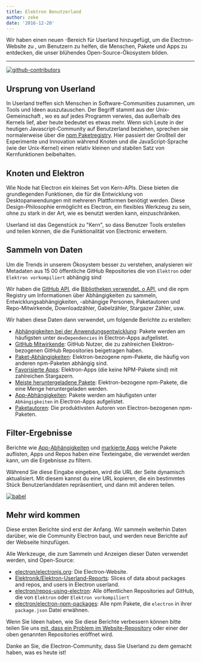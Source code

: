 ```yaml
---
title: Elektron Benutzerland
author: zeke
date: '2016-12-20'
---
```


Wir haben einen neuen [](https://electronjs.org/userland) -Bereich für Userland hinzugefügt, um die Electron-Website zu , um Benutzern zu helfen, die Menschen, Pakete und Apps zu entdecken, die unser blühendes Open-Source-Ökosystem bilden.

---

[![github-contributors](https://cloud.githubusercontent.com/assets/2289/21205352/a873f86c-c210-11e6-9a92-1ef37dfc986b.png)](https://electronjs.org/userland)

## Ursprung von Userland

In Userland treffen sich Menschen in Software-Communities zusammen, um Tools und Ideen auszutauschen. Der Begriff stammt aus der Unix-Gemeinschaft , wo es auf jedes Programm verwies, das außerhalb des Kernels lief, aber heute bedeutet es etwas mehr. Wenn sich Leute in der heutigen Javascript-Community auf Benutzerland beziehen, sprechen sie normalerweise über die [npm Paketregistry](http://npm.im). Hier passiert der Großteil der Experimente und Innovation während Knoten und die JavaScript-Sprache (wie der Unix-Kernel) einen relativ kleinen und stabilen Satz von Kernfunktionen beibehalten.

## Knoten und Elektron

Wie Node hat Electron ein kleines Set von Kern-APIs. Diese bieten die grundlegenden Funktionen, die für die Entwicklung von Desktopanwendungen mit mehreren Plattformen benötigt werden. Diese Design-Philosophie ermöglicht es Electron, ein flexibles Werkzeug zu sein, ohne zu stark in der Art, wie es benutzt werden kann, einzuschränken.

Userland ist das Gegenstück zu "Kern", so dass Benutzer Tools erstellen und teilen können, die die Funktionalität von Electronic erweitern.

## Sammeln von Daten

Um die Trends in unserem Ökosystem besser zu verstehen, analysieren wir Metadaten aus 15 00 öffentliche GitHub Repositories die von `Elektron` oder `Elektron vorkompiliert` abhängig sind

Wir haben die [GitHub API](https://developer.github.com/v3/), die [Bibliotheken verwendet. o API](https://libraries.io/api), und die npm Registry um Informationen über Abhängigkeiten zu sammeln, Entwicklungsabhängigkeiten, -abhängige Personen, Paketautoren und Repo-Mitwirkende, Downloadzähler, Gabelzähler, Stargazer Zähler, usw.

Wir haben diese Daten dann verwendet, um folgende Berichte zu erstellen:

- [Abhängigkeiten bei der Anwendungsentwicklung](https://electronjs.org/userland/dev_dependencies): Pakete werden am häufigsten unter `devDependencies` in Electron-Apps aufgelistet.
- [GitHub Mitwirkende](https://electronjs.org/userland/github_contributors): GitHub Nutzer, die zu zahlreichen Elektron-bezogenen GitHub Repositories beigetragen haben.
- [Paket-Abhängigkeiten](https://electronjs.org/userland/package_dependencies): Elektron-bezogene npm-Pakete, die häufig von anderen npm-Paketen abhängig sind.
- [Favorisierte Apps](https://electronjs.org/userland/starred_apps): Elektron-Apps (die keine NPM-Pakete sind) mit zahlreichen Stargazern.
- [Meiste heruntergeladene Pakete](https://electronjs.org/userland/most_downloaded_packages): Elektron-bezogene npm-Pakete, die eine Menge heruntergeladen werden.
- [App-Abhängigkeiten](https://electronjs.org/userland/dependencies): Pakete werden am häufigsten unter `Abhängigkeiten` in Electron-Apps aufgelistet.
- [Paketautoren](https://electronjs.org/userland/package_authors): Die produktivsten Autoren von Electron-bezogenen npm-Paketen.

## Filter-Ergebnisse

Berichte wie [App-Abhängigkeiten](https://electronjs.org/userland/dependencies) und [markierte Apps](https://electronjs.org/userland/starred_apps) welche Pakete auflisten, Apps und Repos haben eine Texteingabe, die verwendet werden kann, um die Ergebnisse zu filtern.

Während Sie diese Eingabe eingeben, wird die URL der Seite dynamisch aktualisiert. Mit diesem kannst du eine URL kopieren, die ein bestimmtes Stück Benutzerlanddaten repräsentiert, und dann mit anderen teilen.

[![babel](https://cloud.githubusercontent.com/assets/2289/21328807/7bfa75e4-c5ea-11e6-8212-0e7988b367fd.png) ](https://electronjs.org/userland/dev_dependencies?q=babel%20preset)

## Mehr wird kommen

Diese ersten Berichte sind erst der Anfang. Wir sammeln weiterhin Daten darüber, wie die Community Electron baut, und werden neue Berichte auf der Webseite hinzufügen.

Alle Werkzeuge, die zum Sammeln und Anzeigen dieser Daten verwendet werden, sind Open-Source:

- [electron/electronjs.org](https://github.com/electron/electron.atom): Die Electron-Website.
- [Elektronik/Elektron-Userland-Reports](https://github.com/electron/electron-userland-reports): Slices of data about packages and repos, and users in Electron userland.
- [electron/repos-using-electron](https://github.com/electron/repos-using-electron): Alle öffentlichen Repositories auf GitHub, die von `Elektron` oder `Elektron vorkompiliert`
- [electron/electron-npm-packages](https://github.com/zeke/electron-npm-packages): Alle npm Pakete, die `electron` in ihrer `package.json` Datei erwähnen.

Wenn Sie Ideen haben, wie Sie diese Berichte verbessern können bitte teilen Sie uns [mit, dass ein Problem im Website-Repository](https://github.com/electron/electronjs.org/issues/new) oder einer der oben genannten Repositories eröffnet wird.

Danke an Sie, die Electron-Community, dass Sie Userland zu dem gemacht haben, was es heute ist!

